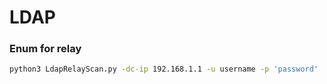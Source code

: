# LDAP

### Enum for relay

```bash
python3 LdapRelayScan.py -dc-ip 192.168.1.1 -u username -p 'password'
```
